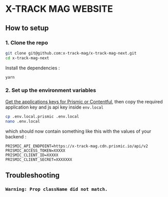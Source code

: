 # X-TRACK MAG WEBSITE

## How to setup

### 1. Clone the repo

```sh
git clone git@github.com:x-track-mag/x-track-mag-next.git
cd x-track-mag-next
```

Install the dependencies :

```sh
yarn
```

### 2. Set up the environment variables

[Get the applications keys for Prismic or Contentful](), then copy the required application key and js api key inside `env.local`

```sh
cp .env.local.prismic .env.local
nano .env.local
```

which should now contain something like this with the values of your backend :

```properties
PRISMIC_API_ENDPOINT=https://x-track-mag.cdn.prismic.io/api/v2
PRISMIC_ACCESS_TOKEN=XXXXX
PRISMIC_CLIENT_ID=XXXXX
PRISMIC_CLIENT_SECRET=XXXXXXX
```

## Troubleshooting

### `Warning: Prop className did not match.`
